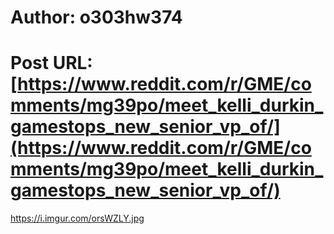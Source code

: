 # Author: o303hw374
# Post URL: [https://www.reddit.com/r/GME/comments/mg39po/meet_kelli_durkin_gamestops_new_senior_vp_of/](https://www.reddit.com/r/GME/comments/mg39po/meet_kelli_durkin_gamestops_new_senior_vp_of/)


https://i.imgur.com/orsWZLY.jpg